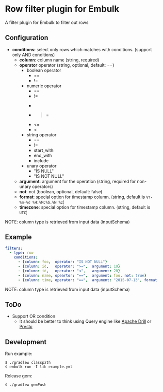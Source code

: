 # Row filter plugin for Embulk

A filter plugin for Embulk to filter out rows

## Configuration

* **conditions**: select only rows which matches with conditions. (support only AND conditions)
  * **column**: column name (string, required)
  * **operator** operator (string, optional, default: ==)
    * boolean operator
      * ==
      * !=
    * numeric operator
      * ==
      * !=
      * >
      * >=
      * <=
      * <
    * string operator
      * ==
      * !=
      * start_with
      * end_with
      * include
    * unary operator
      * "IS NULL"
      * "IS NOT NULL"
  * **argument**: argument for the operation (string, required for non-unary operators)
  * **not**: not (boolean, optional, default: false)
  * **format**: special option for timestamp column. (string, default is `%Y-%m-%d %H:%M:%S.%N %z`)
  * **timezone**: special option for timestamp column. (string, default is `UTC`)

NOTE: column type is retrieved from input data (inputSchema)

## Example

```yaml
filters:
  - type: row
    conditions:
      - {column: foo,  operator: "IS NOT NULL"}
      - {column: id,   operator: ">=",  argument: 10}
      - {column: id,   operator: "<",   argument: 20}
      - {column: name, opeartor: "==",  argument: foo, not: true}
      - {column: time, operator: "==",  argument: "2015-07-13", format: "%Y-%m-%d"}
```

NOTE: column type is retrieved from input data (inputSchema)

## ToDo

* Support OR condition
  * It should be better to think using Query engine like [Apache Drill](https://drill.apache.org/) or [Presto](https://prestodb.io/)

## Development

Run example:

```
$ ./gradlew classpath
$ embulk run -I lib example.yml
```

Release gem:

```
$ ./gradlew gemPush
```
